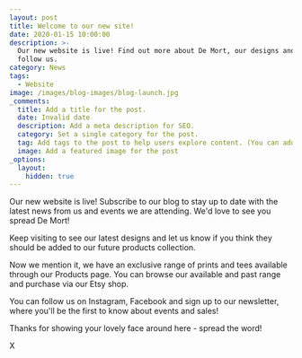 ```yaml
---
layout: post
title: Welcome to our new site!
date: 2020-01-15 10:00:00
description: >-
  Our new website is live! Find out more about De Mort, our designs and how to
  follow us.
category: News
tags:
  - Website
image: /images/blog-images/blog-launch.jpg
_comments:
  title: Add a title for the post.
  date: Invalid date
  description: Add a meta description for SEO.
  category: Set a single category for the post.
  tag: Add tags to the post to help users explore content. (You can add multiple.)
  image: Add a featured image for the post
_options:
  layout:
    hidden: true
---
```


Our new website is live\! Subscribe to our blog to stay up to date with the latest news from us and events we are attending. We'd love to see you spread De Mort\!

Keep visiting to see our latest designs and let us know if you think they should be added to our future products collection.&nbsp;

Now we mention it, we have an exclusive range of prints and tees available through our Products page. You can browse our available and past range and purchase via our Etsy shop.

You can follow us on Instagram, Facebook and sign up to our newsletter, where you'll be the first to know about events and sales\!

Thanks for showing your lovely face around here - spread the word\!&nbsp;

X
